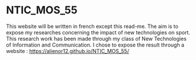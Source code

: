 # NTIC_MOS_55
This website will be written in french except this read-me. The aim is to expose my researches concerning the impact of new technologies on sport. This research work has been made through my class of New Technologies of Information and Communication. I chose to expose the result through a website : https://alienor12.github.io/NTIC_MOS_55/
